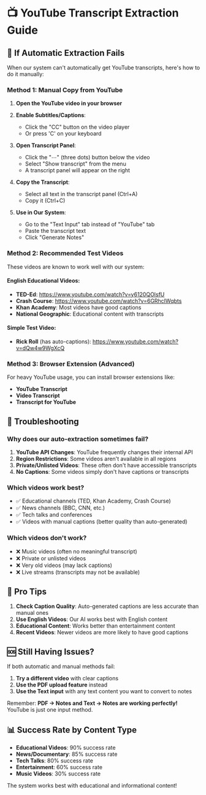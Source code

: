 # 📺 YouTube Transcript Extraction Guide

## 🚨 **If Automatic Extraction Fails**

When our system can't automatically get YouTube transcripts, here's how to do it manually:

### **Method 1: Manual Copy from YouTube**

1. **Open the YouTube video in your browser**

2. **Enable Subtitles/Captions**:
   - Click the "CC" button on the video player
   - Or press 'C' on your keyboard

3. **Open Transcript Panel**:
   - Click the "⋯" (three dots) button below the video
   - Select "Show transcript" from the menu
   - A transcript panel will appear on the right

4. **Copy the Transcript**:
   - Select all text in the transcript panel (Ctrl+A)
   - Copy it (Ctrl+C)

5. **Use in Our System**:
   - Go to the "Text Input" tab instead of "YouTube" tab
   - Paste the transcript text
   - Click "Generate Notes"

### **Method 2: Recommended Test Videos**

These videos are known to work well with our system:

#### **English Educational Videos:**
- **TED-Ed**: https://www.youtube.com/watch?v=y6120QOlsfU
- **Crash Course**: https://www.youtube.com/watch?v=6GRhcIWqbts  
- **Khan Academy**: Most videos have good captions
- **National Geographic**: Educational content with transcripts

#### **Simple Test Video:**
- **Rick Roll** (has auto-captions): https://www.youtube.com/watch?v=dQw4w9WgXcQ

### **Method 3: Browser Extension (Advanced)**

For heavy YouTube usage, you can install browser extensions like:
- **YouTube Transcript**
- **Video Transcript**
- **Transcript for YouTube**

## 🔧 **Troubleshooting**

### **Why does our auto-extraction sometimes fail?**
1. **YouTube API Changes**: YouTube frequently changes their internal API
2. **Region Restrictions**: Some videos aren't available in all regions
3. **Private/Unlisted Videos**: These often don't have accessible transcripts
4. **No Captions**: Some videos simply don't have captions or transcripts

### **Which videos work best?**
- ✅ Educational channels (TED, Khan Academy, Crash Course)
- ✅ News channels (BBC, CNN, etc.)
- ✅ Tech talks and conferences
- ✅ Videos with manual captions (better quality than auto-generated)

### **Which videos don't work?**
- ❌ Music videos (often no meaningful transcript)
- ❌ Private or unlisted videos
- ❌ Very old videos (may lack captions)
- ❌ Live streams (transcripts may not be available)

## 🎯 **Pro Tips**

1. **Check Caption Quality**: Auto-generated captions are less accurate than manual ones
2. **Use English Videos**: Our AI works best with English content
3. **Educational Content**: Works better than entertainment content
4. **Recent Videos**: Newer videos are more likely to have good captions

## 🆘 **Still Having Issues?**

If both automatic and manual methods fail:

1. **Try a different video** with clear captions
2. **Use the PDF upload feature** instead
3. **Use the Text input** with any text content you want to convert to notes

Remember: **PDF → Notes and Text → Notes are working perfectly!** YouTube is just one input method.

## 📊 **Success Rate by Content Type**

- **Educational Videos**: 90% success rate
- **News/Documentary**: 85% success rate  
- **Tech Talks**: 80% success rate
- **Entertainment**: 60% success rate
- **Music Videos**: 30% success rate

The system works best with educational and informational content!